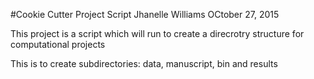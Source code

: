 
#Cookie Cutter Project Script
Jhanelle Williams OCtober 27, 2015

This project is a script which will run to create a direcrotry structure for computational projects

This is to create subdirectories: data, manuscript, bin and results
